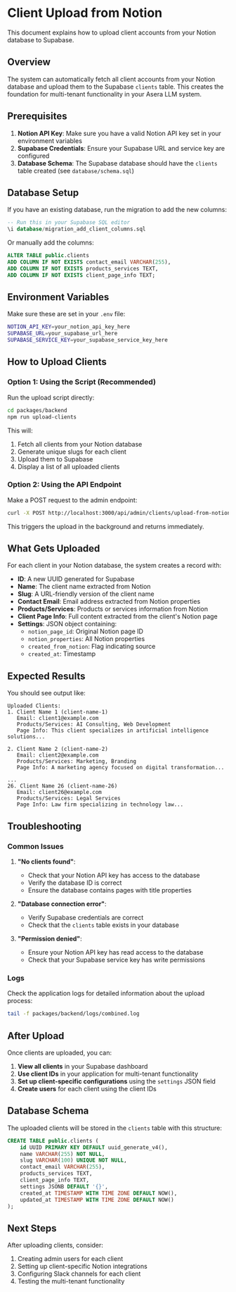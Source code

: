 # Client Upload from Notion

This document explains how to upload client accounts from your Notion database to Supabase.

## Overview

The system can automatically fetch all client accounts from your Notion database and upload them to the Supabase `clients` table. This creates the foundation for multi-tenant functionality in your Asera LLM system.

## Prerequisites

1. **Notion API Key**: Make sure you have a valid Notion API key set in your environment variables
2. **Supabase Credentials**: Ensure your Supabase URL and service key are configured
3. **Database Schema**: The Supabase database should have the `clients` table created (see `database/schema.sql`)

## Database Setup

If you have an existing database, run the migration to add the new columns:

```sql
-- Run this in your Supabase SQL editor
\i database/migration_add_client_columns.sql
```

Or manually add the columns:

```sql
ALTER TABLE public.clients 
ADD COLUMN IF NOT EXISTS contact_email VARCHAR(255),
ADD COLUMN IF NOT EXISTS products_services TEXT,
ADD COLUMN IF NOT EXISTS client_page_info TEXT;
```

## Environment Variables

Make sure these are set in your `.env` file:

```bash
NOTION_API_KEY=your_notion_api_key_here
SUPABASE_URL=your_supabase_url_here
SUPABASE_SERVICE_KEY=your_supabase_service_key_here
```

## How to Upload Clients

### Option 1: Using the Script (Recommended)

Run the upload script directly:

```bash
cd packages/backend
npm run upload-clients
```

This will:
1. Fetch all clients from your Notion database
2. Generate unique slugs for each client
3. Upload them to Supabase
4. Display a list of all uploaded clients

### Option 2: Using the API Endpoint

Make a POST request to the admin endpoint:

```bash
curl -X POST http://localhost:3000/api/admin/clients/upload-from-notion
```

This triggers the upload in the background and returns immediately.

## What Gets Uploaded

For each client in your Notion database, the system creates a record with:

- **ID**: A new UUID generated for Supabase
- **Name**: The client name extracted from Notion
- **Slug**: A URL-friendly version of the client name
- **Contact Email**: Email address extracted from Notion properties
- **Products/Services**: Products or services information from Notion
- **Client Page Info**: Full content extracted from the client's Notion page
- **Settings**: JSON object containing:
  - `notion_page_id`: Original Notion page ID
  - `notion_properties`: All Notion properties
  - `created_from_notion`: Flag indicating source
  - `created_at`: Timestamp

## Expected Results

You should see output like:

```
Uploaded Clients:
1. Client Name 1 (client-name-1)
   Email: client1@example.com
   Products/Services: AI Consulting, Web Development
   Page Info: This client specializes in artificial intelligence solutions...

2. Client Name 2 (client-name-2)
   Email: client2@example.com
   Products/Services: Marketing, Branding
   Page Info: A marketing agency focused on digital transformation...

...
26. Client Name 26 (client-name-26)
   Email: client26@example.com
   Products/Services: Legal Services
   Page Info: Law firm specializing in technology law...
```

## Troubleshooting

### Common Issues

1. **"No clients found"**: 
   - Check that your Notion API key has access to the database
   - Verify the database ID is correct
   - Ensure the database contains pages with title properties

2. **"Database connection error"**:
   - Verify Supabase credentials are correct
   - Check that the `clients` table exists in your database

3. **"Permission denied"**:
   - Ensure your Notion API key has read access to the database
   - Check that your Supabase service key has write permissions

### Logs

Check the application logs for detailed information about the upload process:

```bash
tail -f packages/backend/logs/combined.log
```

## After Upload

Once clients are uploaded, you can:

1. **View all clients** in your Supabase dashboard
2. **Use client IDs** in your application for multi-tenant functionality
3. **Set up client-specific configurations** using the `settings` JSON field
4. **Create users** for each client using the client IDs

## Database Schema

The uploaded clients will be stored in the `clients` table with this structure:

```sql
CREATE TABLE public.clients (
    id UUID PRIMARY KEY DEFAULT uuid_generate_v4(),
    name VARCHAR(255) NOT NULL,
    slug VARCHAR(100) UNIQUE NOT NULL,
    contact_email VARCHAR(255),
    products_services TEXT,
    client_page_info TEXT,
    settings JSONB DEFAULT '{}',
    created_at TIMESTAMP WITH TIME ZONE DEFAULT NOW(),
    updated_at TIMESTAMP WITH TIME ZONE DEFAULT NOW()
);
```

## Next Steps

After uploading clients, consider:

1. Creating admin users for each client
2. Setting up client-specific Notion integrations
3. Configuring Slack channels for each client
4. Testing the multi-tenant functionality 
